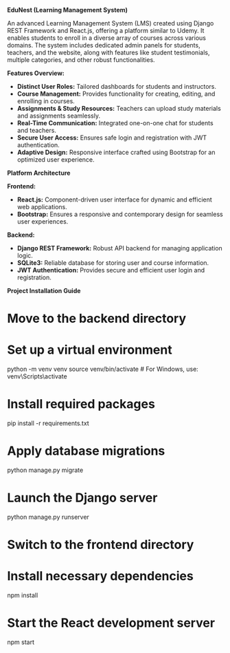 **EduNest (Learning Management System)**

An advanced Learning Management System (LMS) created using Django REST Framework and React.js, offering a platform similar to Udemy. It enables students to enroll in a diverse array of courses across various domains. The system includes dedicated admin panels for students, teachers, and the website, along with features like student testimonials, multiple categories, and other robust functionalities.

**Features Overview:**  
- **Distinct User Roles:** Tailored dashboards for students and instructors.  
- **Course Management:** Provides functionality for creating, editing, and enrolling in courses.  
- **Assignments & Study Resources:** Teachers can upload study materials and assignments seamlessly.  
- **Real-Time Communication:** Integrated one-on-one chat for students and teachers.  
- **Secure User Access:** Ensures safe login and registration with JWT authentication.  
- **Adaptive Design:** Responsive interface crafted using Bootstrap for an optimized user experience.

**Platform Architecture**

**Frontend:**  
- **React.js:** Component-driven user interface for dynamic and efficient web applications.  
- **Bootstrap:** Ensures a responsive and contemporary design for seamless user experiences.  

**Backend:**  
- **Django REST Framework:** Robust API backend for managing application logic.  
- **SQLite3:** Reliable database for storing user and course information.  
- **JWT Authentication:** Provides secure and efficient user login and registration.

**Project Installation Guide**

# Move to the backend directory

# Set up a virtual environment
python -m venv venv
source venv/bin/activate  # For Windows, use: venv\Scripts\activate

# Install required packages
pip install -r requirements.txt

# Apply database migrations
python manage.py migrate

# Launch the Django server
python manage.py runserver

# Switch to the frontend directory

# Install necessary dependencies
npm install

# Start the React development server
npm start
